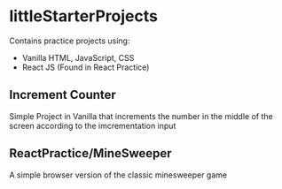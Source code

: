# littleStarterProjects
Contains practice projects using:
- Vanilla HTML, JavaScript, CSS
- React JS (Found in React Practice)

## Increment Counter
Simple Project in Vanilla that increments the number in the middle of the screen according to the imcrementation input

## ReactPractice/MineSweeper
A simple browser version of the classic minesweeper game
